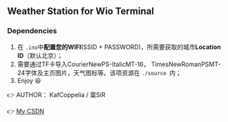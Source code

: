 ## Weather Station for Wio Terminal

### Dependencies

1. 在 `.ino`中**配置您的WIFI**(SSID + PASSWORD)，所需要获取的城市**Location ID**（默认北京）；
2. 需要通过TF卡导入CourierNewPS-ItalicMT-16， TimesNewRomanPSMT-24字体及主页图片，天气图标等。该项资源在 `./source `内；
3. Enjoy 😆

👉 AUTHOR： KafCoppelia / 葉SiR

👉 [My CSDN](https://blog.csdn.net/weixin_46422143?spm=1000.2115.3001.5343)
